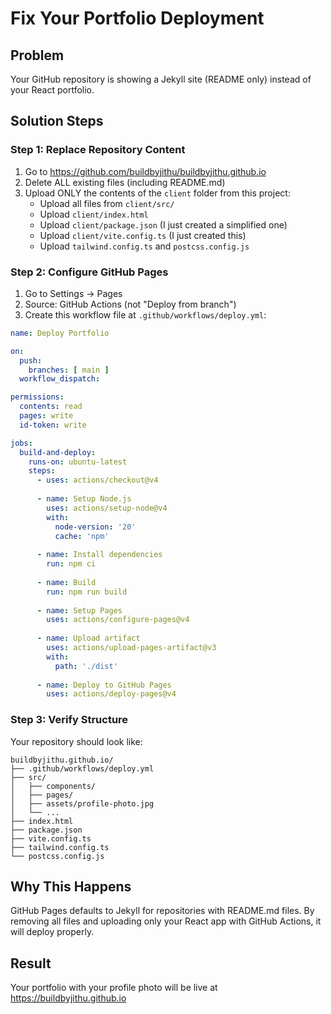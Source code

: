 # Fix Your Portfolio Deployment

## Problem
Your GitHub repository is showing a Jekyll site (README only) instead of your React portfolio.

## Solution Steps

### Step 1: Replace Repository Content
1. Go to https://github.com/buildbyjithu/buildbyjithu.github.io
2. Delete ALL existing files (including README.md)
3. Upload ONLY the contents of the `client` folder from this project:
   - Upload all files from `client/src/`
   - Upload `client/index.html`
   - Upload `client/package.json` (I just created a simplified one)
   - Upload `client/vite.config.ts` (I just created this)
   - Upload `tailwind.config.ts` and `postcss.config.js`

### Step 2: Configure GitHub Pages
1. Go to Settings → Pages
2. Source: GitHub Actions (not "Deploy from branch")
3. Create this workflow file at `.github/workflows/deploy.yml`:

```yaml
name: Deploy Portfolio

on:
  push:
    branches: [ main ]
  workflow_dispatch:

permissions:
  contents: read
  pages: write
  id-token: write

jobs:
  build-and-deploy:
    runs-on: ubuntu-latest
    steps:
      - uses: actions/checkout@v4
      
      - name: Setup Node.js
        uses: actions/setup-node@v4
        with:
          node-version: '20'
          cache: 'npm'
      
      - name: Install dependencies
        run: npm ci
      
      - name: Build
        run: npm run build
      
      - name: Setup Pages
        uses: actions/configure-pages@v4
      
      - name: Upload artifact
        uses: actions/upload-pages-artifact@v3
        with:
          path: './dist'
      
      - name: Deploy to GitHub Pages
        uses: actions/deploy-pages@v4
```

### Step 3: Verify Structure
Your repository should look like:
```
buildbyjithu.github.io/
├── .github/workflows/deploy.yml
├── src/
│   ├── components/
│   ├── pages/
│   ├── assets/profile-photo.jpg
│   └── ...
├── index.html
├── package.json
├── vite.config.ts
├── tailwind.config.ts
└── postcss.config.js
```

## Why This Happens
GitHub Pages defaults to Jekyll for repositories with README.md files. By removing all files and uploading only your React app with GitHub Actions, it will deploy properly.

## Result
Your portfolio with your profile photo will be live at https://buildbyjithu.github.io
